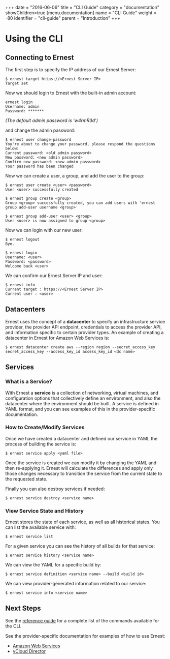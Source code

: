 +++
date = "2016-06-06"
title = "CLI Guide"
category = "documentation"
showChildren=true
[menu.documentation]
  name = "CLI Guide"
  weight = -80
  identifier = "cli-guide"
  parent = "Introduction"
+++

# Using the CLI

## Connecting to Ernest

The first step is to specify the IP address of our Ernest Server:

```
$ ernest target https://<Ernest Server IP>
Target set

```

Now we should login to Ernest with the built-in admin account:

```
ernest login
Username: admin
Password: *******

```
*(The default admin password is 'w4rmR3d')*

and change the admin password:

```
$ ernest user change-password
You're about to change your password, please respond the questions below: 
Current password: <old admin password>
New password: <new admin password>
Confirm new password: <new admin password>
Your password has been changed

```

Now we can create a user, a group, and add the user to the group:

```
$ ernest user create <user> <password>
User <user> successfully created

$ ernest group create <group>
Group <group> successfully created, you can add users with 'ernest group add-user username <group>'

$ ernest group add-user <user> <group>
User <user> is now assigned to group <group>

```

Now we can login with our new user:

```
$ ernest logout
Bye.

$ ernest login 
Username: <user>
Password: <password>
Welcome back <user>

```

We can confirm our Ernest Server IP and user:

```
$ ernest info
Current target : https://<Ernest Server IP>
Current user : <user>

```

## Datacenters

Ernest uses the concept of a **datacenter** to specify an infrastructure service provider, the provider API endpoint, credentials to access the provider API, and information specific to certain provider types. An example of creating a datacenter in Ernest for Amazon Web Services is:

```
$ ernest datacenter create aws --region region --secret_access_key secret_access_key --access_key_id access_key_id <dc name>

```

## Services

### What is a Service?

With Ernest a **service** is a collection of networking, virtual machines, and configuration options that collectively define an environment, and also the datacenter where the environment should be built. A service is defined in YAML format, and you can see examples of this in the provider-specific documentation.

### How to Create/Modify Services

Once we have created a datacenter and defined our service in YAML the process of building the service is:

```
$ ernest service apply <yaml file>

```

Once the service is created we can modify it by changing the YAML and then re-applying it. Ernest will calculate the differences and apply only those changes necessary to transition the service from the current state to the requested state.

Finally you can also destroy services if needed:

```
$ ernest service destroy <service name>

```

### View Service State and History

Ernest stores the state of each service, as well as all historical states. You can list the available service with:

```
$ ernest service list

```

For a given service you can see the history of all builds for that service:

```
$ ernest service history <service name>

```

We can view the YAML for a specific build by:

```
$ ernest service definition <service name> --build <build id>

```

We can view provider-generated information related to our service:

```
$ ernest service info <service name>

```

## Next Steps

See the [reference guide](/documentation/cli-cmds/) for a complete list of the commands available for the CLI.

See the provider-specific documentation for examples of how to use Ernest:

* [Amazon Web Services](/documentation/aws-intro/)
* [vCloud Director](/documentation/vcloud-intro/)
